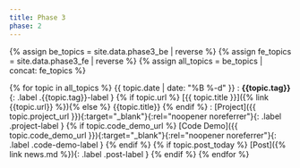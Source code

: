 ```yaml
---
title: Phase 3
phase: 2
---
```


{% assign be_topics = site.data.phase3_be | reverse %}
{% assign fe_topics = site.data.phase3_fe | reverse %}
{% assign all_topics = be_topics | concat: fe_topics %}


{% for topic in all_topics %}
{{ topic.date | date: "%B %-d" }}
: **{{topic.tag}}**{: .label .{{topic.tag}}-label } {% if topic.url %} [{{ topic.title }}]({% link {{topic.url}} %}){% else %} {{topic.title}} {% endif %}
: [Project]({{ topic.project_url }}){:target="_blank"}{:rel="noopener noreferrer"}{: .label .project-label } {% if topic.code_demo_url %} [Code Demo]({{ topic.code_demo_url }}){:target="_blank"}{:rel="noopener noreferrer"}{: .label .code-demo-label } {% endif %} {% if topic.post_today %} [Post]({% link news.md %}){: .label .post-label } {% endif %}
{% endfor %}
